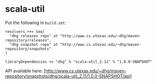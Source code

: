 scala-util
==========

Put the following in `build.sbt`:

    resolvers ++= Seq(
      "dhg releases repo" at "http://www.cs.utexas.edu/~dhg/maven-repository/releases",
      "dhg snapshot repo" at "http://www.cs.utexas.edu/~dhg/maven-repository/snapshots"
    )

    libraryDependencies += "dhg" % "scala-util_2.11" % "1.0.0-SNAPSHOT"
    
API available here: [http://www.cs.utexas.edu/~dhg/maven-repository/snapshots/dhg/scala-util_2.11/1.0.0-SNAPSHOT/api]
